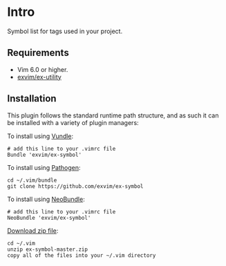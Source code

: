 # Intro

Symbol list for tags used in your project.

## Requirements

- Vim 6.0 or higher.
- [exvim/ex-utility](https://github.com/exvim/ex-utility) 

## Installation

This plugin follows the standard runtime path structure, and as such it can 
be installed with a variety of plugin managers:
    
To install using [Vundle](https://github.com/gmarik/vundle):

    # add this line to your .vimrc file
    Bundle 'exvim/ex-symbol'

To install using [Pathogen](https://github.com/tpope/vim-pathogen):

    cd ~/.vim/bundle
    git clone https://github.com/exvim/ex-symbol

To install using [NeoBundle](https://github.com/Shougo/neobundle.vim):

    # add this line to your .vimrc file
    NeoBundle 'exvim/ex-symbol'

[Download zip file](https://github.com/exvim/ex-symbol/archive/master.zip):

    cd ~/.vim
    unzip ex-symbol-master.zip
    copy all of the files into your ~/.vim directory

